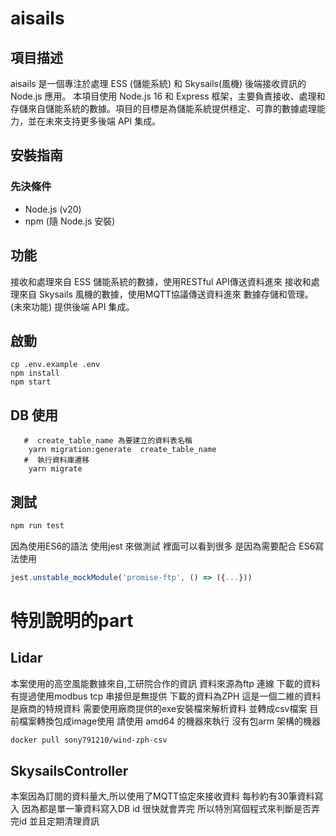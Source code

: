 # aisails

## 項目描述

aisails 是一個專注於處理 ESS (儲能系統) 和 Skysails(風機) 後端接收資訊的 Node.js 應用。
本項目使用 Node.js 16 和 Express 框架，主要負責接收、處理和存儲來自儲能系統的數據。項目的目標是為儲能系統提供穩定、可靠的數據處理能力，並在未來支持更多後端 API 集成。

## 安裝指南

### 先決條件

- Node.js (v20)
- npm (隨 Node.js 安裝)

## 功能

接收和處理來自 ESS 儲能系統的數據，使用RESTful API傳送資料進來
接收和處理來自 Skysails 風機的數據，使用MQTT協議傳送資料進來
數據存儲和管理。
(未來功能) 提供後端 API 集成。

## 啟動

```
cp .env.example .env
npm install
npm start

```

## DB 使用

```
   #  create_table_name 為要建立的資料表名稱
    yarn migration:generate  create_table_name
   #  執行資料庫遷移
    yarn migrate
```

## 測試

```bash
npm run test
```

因為使用ES6的語法 使用jest 來做測試
裡面可以看到很多 是因為需要配合 ES6寫法使用

```javascript
jest.unstable_mockModule('promise-ftp', () => ({...}))
```

# 特別說明的part

## Lidar

本案使用的高空風能數據來自,工研院合作的資訊
資料來源為ftp 連線 下載的資料 有提過使用modbus tcp 串接但是無提供
下載的資料為ZPH 這是一個二維的資料 是廠商的特規資料
需要使用廠商提供的exe安裝檔來解析資料 並轉成csv檔案
目前檔案轉換包成image使用
請使用 amd64 的機器來執行 沒有包arm 架構的機器

```bash
docker pull sony791210/wind-zph-csv
```

## SkysailsController

本案因為訂閱的資料量大,所以使用了MQTT協定來接收資料 每秒約有30筆資料寫入
因為都是單一筆資料寫入DB id 很快就會弄完 所以特別寫個程式來判斷是否弄完id
並且定期清理資訊
